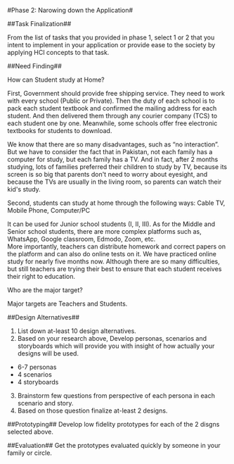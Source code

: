 #Phase 2: Narowing down the Application#

##Task Finalization##

From the list of tasks that you provided in phase 1, select 1 or 2 that you intent to implement in your application or provide ease to the society by applying HCI concepts to that task. 


##Need Finding##

How can Student study at Home? 

First, Government should provide free shipping service. They need to work with every school (Public or Private). Then the duty of each school is to pack each student textbook and confirmed the mailing address for each student. And then delivered them through any courier company (TCS) to each student one by one. Meanwhile, some schools offer free electronic textbooks for students to download. 

We know that there are so many disadvantages, such as “no interaction”. But we have to consider the fact that in Pakistan, not each family has a computer for study, but each family has a TV. And in fact, after 2 months studying, lots of families preferred their children to study by TV, because its screen is so big that parents don't need to worry about eyesight, and because the TVs are usually in the living room, so parents can watch their kid's study. 

Second, students can study at home through the following ways: 
Cable TV, Mobile Phone, Computer/PC 

It can be used for Junior school students (I, II, III).  As for the Middle and Senior school students, there are more complex platforms such as, WhatsApp, Google classroom, Edmodo, Zoom, etc.  
More importantly, teachers can distribute homework and correct papers on the platform and can also do online tests on it. 
We have practiced online study for nearly five months now. Although there are so many difficulties, but still teachers are trying their best to ensure that each student receives their right to education. 


Who are the major target? 

Major targets are Teachers and Students. 



##Design Alternatives##

1) List down at-least 10 design alternatives.
2) Based on your research above, Develop personas, scenarios and storyboards which will provide you with insight of how actually your designs will be used.
- 6-7 personas
- 4 scenarios
- 4 storyboards
3) Brainstorm few questions from perspective of each persona in each scenario and story.  
4) Based on those question finalize at-least 2 designs.


##Prototyping##
Develop low fidelity prototypes for each of the 2 disgns selected above. 


##Evaluation##
Get the prototypes evaluated quickly by someone in your family or circle.  

